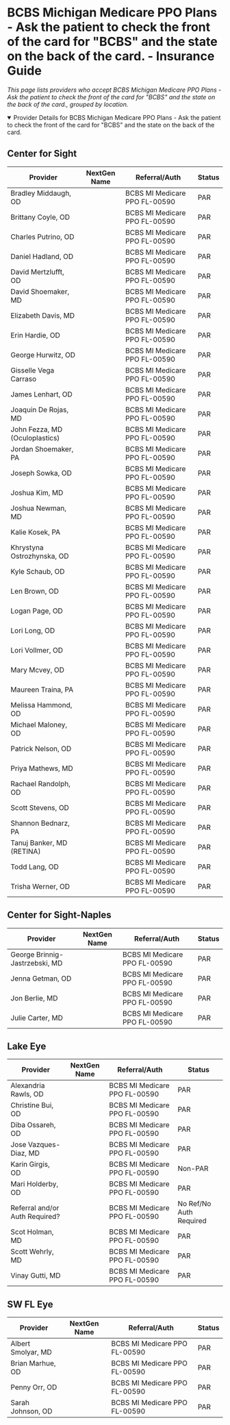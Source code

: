 # BCBS Michigan Medicare PPO Plans - Ask the patient to check the front of the card for "BCBS" and the state on the back of the card. - Insurance Guide

*This page lists providers who accept BCBS Michigan Medicare PPO Plans - Ask the patient to check the front of the card for "BCBS" and the state on the back of the card., grouped by location.*

<details open><summary>Provider Details for BCBS Michigan Medicare PPO Plans - Ask the patient to check the front of the card for "BCBS" and the state on the back of the card.</summary>

## Center for Sight

| Provider | NextGen Name | Referral/Auth | Status |
|----------|-------------|--------------|--------|
| Bradley Middaugh, OD |  | BCBS MI Medicare PPO FL-00590 | PAR |
| Brittany Coyle, OD |  | BCBS MI Medicare PPO FL-00590 | PAR |
| Charles Putrino, OD |  | BCBS MI Medicare PPO FL-00590 | PAR |
| Daniel Hadland, OD |  | BCBS MI Medicare PPO FL-00590 | PAR |
| David Mertzlufft, OD |  | BCBS MI Medicare PPO FL-00590 | PAR |
| David Shoemaker, MD |  | BCBS MI Medicare PPO FL-00590 | PAR |
| Elizabeth Davis, MD |  | BCBS MI Medicare PPO FL-00590 | PAR |
| Erin Hardie, OD |  | BCBS MI Medicare PPO FL-00590 | PAR |
| George Hurwitz, OD |  | BCBS MI Medicare PPO FL-00590 | PAR |
| Gisselle Vega Carraso |  | BCBS MI Medicare PPO FL-00590 | PAR |
| James Lenhart, OD |  | BCBS MI Medicare PPO FL-00590 | PAR |
| Joaquin De Rojas, MD |  | BCBS MI Medicare PPO FL-00590 | PAR |
| John Fezza, MD (Oculoplastics) |  | BCBS MI Medicare PPO FL-00590 | PAR |
| Jordan Shoemaker, PA |  | BCBS MI Medicare PPO FL-00590 | PAR |
| Joseph Sowka, OD |  | BCBS MI Medicare PPO FL-00590 | PAR |
| Joshua Kim, MD |  | BCBS MI Medicare PPO FL-00590 | PAR |
| Joshua Newman, MD |  | BCBS MI Medicare PPO FL-00590 | PAR |
| Kalie Kosek, PA |  | BCBS MI Medicare PPO FL-00590 | PAR |
| Khrystyna Ostrozhynska, OD |  | BCBS MI Medicare PPO FL-00590 | PAR |
| Kyle Schaub, OD |  | BCBS MI Medicare PPO FL-00590 | PAR |
| Len Brown, OD |  | BCBS MI Medicare PPO FL-00590 | PAR |
| Logan Page, OD |  | BCBS MI Medicare PPO FL-00590 | PAR |
| Lori Long, OD |  | BCBS MI Medicare PPO FL-00590 | PAR |
| Lori Vollmer, OD |  | BCBS MI Medicare PPO FL-00590 | PAR |
| Mary Mcvey, OD |  | BCBS MI Medicare PPO FL-00590 | PAR |
| Maureen Traina, PA |  | BCBS MI Medicare PPO FL-00590 | PAR |
| Melissa Hammond, OD |  | BCBS MI Medicare PPO FL-00590 | PAR |
| Michael Maloney, OD |  | BCBS MI Medicare PPO FL-00590 | PAR |
| Patrick Nelson, OD |  | BCBS MI Medicare PPO FL-00590 | PAR |
| Priya Mathews, MD |  | BCBS MI Medicare PPO FL-00590 | PAR |
| Rachael Randolph, OD |  | BCBS MI Medicare PPO FL-00590 | PAR |
| Scott Stevens, OD |  | BCBS MI Medicare PPO FL-00590 | PAR |
| Shannon Bednarz, PA |  | BCBS MI Medicare PPO FL-00590 | PAR |
| Tanuj Banker, MD (RETINA) |  | BCBS MI Medicare PPO FL-00590 | PAR |
| Todd Lang, OD |  | BCBS MI Medicare PPO FL-00590 | PAR |
| Trisha Werner, OD |  | BCBS MI Medicare PPO FL-00590 | PAR |

## Center for Sight-Naples

| Provider | NextGen Name | Referral/Auth | Status |
|----------|-------------|--------------|--------|
| George Brinnig-Jastrzebski, MD |  | BCBS MI Medicare PPO FL-00590 | PAR |
| Jenna Getman, OD |  | BCBS MI Medicare PPO FL-00590 | PAR |
| Jon Berlie, MD |  | BCBS MI Medicare PPO FL-00590 | PAR |
| Julie Carter, MD |  | BCBS MI Medicare PPO FL-00590 | PAR |

## Lake Eye 

| Provider | NextGen Name | Referral/Auth | Status |
|----------|-------------|--------------|--------|
| Alexandria Rawls, OD |  | BCBS MI Medicare PPO FL-00590 | PAR |
| Christine Bui, OD |  | BCBS MI Medicare PPO FL-00590 | PAR |
| Diba Ossareh, OD |  | BCBS MI Medicare PPO FL-00590 | PAR |
| Jose Vazques-Diaz, MD |  | BCBS MI Medicare PPO FL-00590 | PAR |
| Karin Girgis, OD |  | BCBS MI Medicare PPO FL-00590 | Non-PAR |
| Mari Holderby, OD |  | BCBS MI Medicare PPO FL-00590 | PAR |
| Referral and/or Auth Required? |  | BCBS MI Medicare PPO FL-00590 | No Ref/No Auth Required |
| Scot Holman, MD |  | BCBS MI Medicare PPO FL-00590 | PAR |
| Scott Wehrly, MD |  | BCBS MI Medicare PPO FL-00590 | PAR |
| Vinay Gutti, MD |  | BCBS MI Medicare PPO FL-00590 | PAR |

## SW FL Eye

| Provider | NextGen Name | Referral/Auth | Status |
|----------|-------------|--------------|--------|
| Albert Smolyar, MD |  | BCBS MI Medicare PPO FL-00590 | PAR |
| Brian Marhue, OD |  | BCBS MI Medicare PPO FL-00590 | PAR |
| Penny Orr, OD |  | BCBS MI Medicare PPO FL-00590 | PAR |
| Sarah Johnson, OD |  | BCBS MI Medicare PPO FL-00590 | PAR |

</details>

